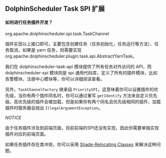 ## DolphinScheduler Task SPI 扩展

#### 如何进行任务插件开发？

org.apache.dolphinscheduler.spi.task.TaskChannel

插件实现以上接口即可。主要包含创建任务（任务初始化，任务运行等方法）、任务取消，如果是 yarn 任务，则需要实现 org.apache.dolphinscheduler.plugin.task.api.AbstractYarnTask。

我们在 dolphinscheduler-task-api 模块提供了所有任务对外访问的 API，而 dolphinscheduler-spi 模块则是 spi 通用代码库，定义了所有的插件模块，比如告警模块，注册中心模块等，你可以详细阅读查看。

另外，`TaskChannelFactory` 继承自 `PrioritySPI`，这意味着你可以设置插件的优先级，当你有两个插件同名时，你可以通过重写 `getIdentify` 方法来自定义优先级。高优先级的插件会被加载，但是如果你有两个同名且优先级相同的插件，加载插件时服务器会抛出 `IllegalArgumentException`。

*NOTICE*

由于任务插件涉及到前端页面，目前前端的SPI还没有实现，因此你需要单独实现插件对应的前端页面。

如果任务插件存在类冲突，你可以采用 [Shade-Relocating Classes](https://maven.apache.org/plugins/maven-shade-plugin/) 来解决这种问题。
